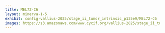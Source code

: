 ```yaml
---
title: MEL72-C6
layout: minerva-1-5
exhibit: config-vallius-2025/stage_ii_tumor_intrinsic_p135e9/MEL72-C6
images: https://s3.amazonaws.com/www.cycif.org/vallius-2025/stage_ii_tumor_intrinsic_p135e9/MEL72-C6
---
```

